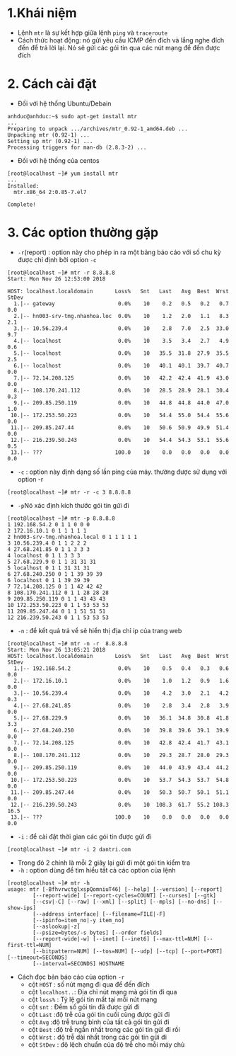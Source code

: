 # 1.Khái niệm 
- Lệnh `mtr` là sự kết hợp giữa lệnh `ping` và `traceroute` 
- Cách thức hoạt động: nó gửi yêu cầu ICMP đến đích và lắng nghe đích đến để trả lời lại. Nó sẽ gửi các gói tin qua các nút mạng để đến được đích 
# 2. Cách cài đặt 
- Đối với hệ thống Ubuntu/Debain
```
anhduc@anhduc:~$ sudo apt-get install mtr
...
Preparing to unpack .../archives/mtr_0.92-1_amd64.deb ...
Unpacking mtr (0.92-1) ...
Setting up mtr (0.92-1) ...
Processing triggers for man-db (2.8.3-2) ...
```
- Đối với hệ thống của centos
```
[root@localhost ~]# yum install mtr
...
Installed:
  mtr.x86_64 2:0.85-7.el7                                                                                                                             

Complete!
```
# 3. Các option thường gặp 
- `-r`(report) : option này cho phép in ra một bảng báo cáo với số chu kỳ được chỉ định bởi option `-c`
```
[root@localhost ~]# mtr -r 8.8.8.8
Start: Mon Nov 26 12:53:00 2018

HOST: localhost.localdomain       Loss%   Snt   Last   Avg  Best  Wrst StDev
  1.|-- gateway                    0.0%    10    0.2   0.5   0.2   0.7   0.0
  2.|-- hn003-srv-tmg.nhanhoa.loc  0.0%    10    1.2   2.0   1.1   8.3   2.1
  3.|-- 10.56.239.4                0.0%    10    2.8   7.0   2.5  33.0   9.7
  4.|-- localhost                  0.0%    10    3.5   3.4   2.7   4.9   0.6
  5.|-- localhost                  0.0%    10   35.5  31.8  27.9  35.5   2.5
  6.|-- localhost                  0.0%    10   40.1  40.1  39.7  40.7   0.0
  7.|-- 72.14.208.125              0.0%    10   42.2  42.4  41.9  43.0   0.0
  8.|-- 108.170.241.112            0.0%    10   28.5  28.9  28.1  30.4   0.3
  9.|-- 209.85.250.119             0.0%    10   44.8  44.8  44.0  47.0   1.0
 10.|-- 172.253.50.223             0.0%    10   54.4  55.0  54.4  55.6   0.0
 11.|-- 209.85.247.44              0.0%    10   50.6  50.9  49.9  51.4   0.0
 12.|-- 216.239.50.243             0.0%    10   54.4  54.3  53.1  55.6   0.5
 13.|-- ???                       100.0    10    0.0   0.0   0.0   0.0   0.0
```
- `-c` : option này định dạng số lần ping của máy. thường được sử dụng với option -r
```
[root@localhost ~]# mtr -r -c 3 8.8.8.8
```
- `-p`Nó xác định kích thước gói tin gửi đi 
```
[root@localhost ~]# mtr -p 8.8.8.8
1 192.168.54.2 0 1 1 0 0 0
2 172.16.10.1 0 1 1 1 1 1
2 hn003-srv-tmg.nhanhoa.local 0 1 1 1 1 1
3 10.56.239.4 0 1 1 2 2 2
4 27.68.241.85 0 1 1 3 3 3
4 localhost 0 1 1 3 3 3
5 27.68.229.9 0 1 1 31 31 31
5 localhost 0 1 1 31 31 31
6 27.68.240.250 0 1 1 39 39 39
6 localhost 0 1 1 39 39 39
7 72.14.208.125 0 1 1 42 42 42
8 108.170.241.112 0 1 1 28 28 28
9 209.85.250.119 0 1 1 43 43 43
10 172.253.50.223 0 1 1 53 53 53
11 209.85.247.44 0 1 1 51 51 51
12 216.239.50.243 0 1 1 53 53 53
```
- `-n` : để kết quả trả về sẽ hiển thị địa chỉ ip của trang web
```
[root@localhost ~]# mtr -n -r  8.8.8.8
Start: Mon Nov 26 13:05:21 2018
HOST: localhost.localdomain       Loss%   Snt   Last   Avg  Best  Wrst StDev
  1.|-- 192.168.54.2               0.0%    10    0.5   0.4   0.3   0.6   0.0
  2.|-- 172.16.10.1                0.0%    10    1.0   1.2   0.9   1.6   0.0
  3.|-- 10.56.239.4                0.0%    10    4.2   3.0   2.1   4.2   0.3
  4.|-- 27.68.241.85               0.0%    10    2.8   3.4   2.8   3.9   0.0
  5.|-- 27.68.229.9                0.0%    10   36.1  34.8  30.8  41.8   3.3
  6.|-- 27.68.240.250              0.0%    10   39.8  39.6  39.1  39.9   0.0
  7.|-- 72.14.208.125              0.0%    10   42.8  42.4  41.7  43.1   0.0
  8.|-- 108.170.241.112            0.0%    10   29.3  28.7  28.0  29.3   0.0
  9.|-- 209.85.250.119             0.0%    10   44.0  43.9  43.4  44.2   0.0
 10.|-- 172.253.50.223             0.0%    10   53.7  54.3  53.7  54.8   0.0
 11.|-- 209.85.247.44              0.0%    10   50.3  50.7  50.1  51.1   0.0
 12.|-- 216.239.50.243             0.0%    10  108.3  61.7  55.2 108.3  16.5
 13.|-- ???                       100.0    10    0.0   0.0   0.0   0.0   0.0
```
- `-i` : để cài đặt thời gian các gói tin được gửi đi 
```
[root@localhost ~]# mtr -i 2 dantri.com
```
- Trong đó 2 chính là mỗi 2 giây lại gửi đi một gói tin kiểm tra 
- `-h` : option dùng để tìm hiểu tất cả các option của lệnh 
```
[root@localhost ~]# mtr -h
usage: mtr [-BfhvrwctglxspQomniuT46] [--help] [--version] [--report]
		[--report-wide] [--report-cycles=COUNT] [--curses] [--gtk]
		[--csv|-C] [--raw] [--xml] [--split] [--mpls] [--no-dns] [--show-ips]
		[--address interface] [--filename=FILE|-F]
		[--ipinfo=item_no|-y item_no]
		[--aslookup|-z]
		[--psize=bytes/-s bytes] [--order fields]
		[--report-wide|-w] [--inet] [--inet6] [--max-ttl=NUM] [--first-ttl=NUM]
		[--bitpattern=NUM] [--tos=NUM] [--udp] [--tcp] [--port=PORT] [--timeout=SECONDS]
		[--interval=SECONDS] HOSTNAME

```
- Cách đọc bản báo cáo của option `-r`
    - cột `HOST` : số nút mạng đi qua để đến đích
    - cột `localhost..`: Địa chỉ nút mạng mà gói tin đi qua
    - cột `loss%` : Tỷ lệ gói tin mất tại mỗi nút mạng 
    - cột `snt` : Đếm số gói tin đã được gửi đi
    - cột `Last` :độ trễ của gói tin cuối cùng được gửi đi
    - cột `Avg`  :độ trễ trung bình của tất cả gói tin gửi đi
    - cột `Best` :độ trễ ngắn nhất trong các gói tin gửi đi rồi
    - cột `Wrst`  : độ trễ dài nhất trong các gói tin gửi đi 
    - cột `StDev` : độ lệch chuẩn của độ trễ cho mỗi máy chủ
    